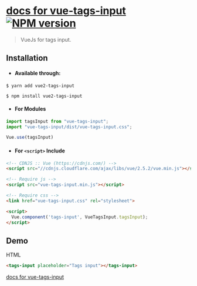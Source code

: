 # [docs for vue-tags-input](https://gurudin.github.io/vue-tags-input/) [![NPM version](https://img.shields.io/npm/v/vue2-tags-input.svg)](https://www.npmjs.com/package/vue2-tags-input)

> VueJs for tags input.

## Installation

- #### Available through:
``` shell
$ yarn add vue2-tags-input
```

``` shell
$ npm install vue2-tags-input
```

- #### For Modules
``` js
import tagsInput from "vue-tags-input";
import "vue-tags-input/dist/vue-tags-input.css";

Vue.use(tagsInput)
```

- #### For ```<script>``` Include
``` html
<!-- CDNJS :: Vue (https://cdnjs.com/) -->
<script src="//cdnjs.cloudflare.com/ajax/libs/vue/2.5.2/vue.min.js"></script>

<!-- Require js -->
<script src="vue-tags-input.min.js"></script>

<!-- Require css -->
<link href="vue-tags-input.css" rel="stylesheet">

<script>
  Vue.component('tags-input', VueTagsInput.tagsInput);
</script>
```

## Demo
HTML
``` html
<tags-input placeholder="Tags input"></tags-input>
```
[docs for vue-tags-input](https://gurudin.github.io/vue-tags-input/)
